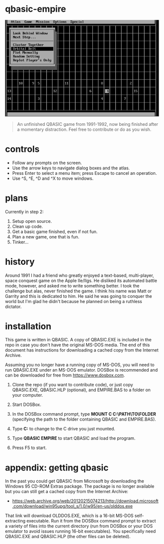 # qbasic-empire

![title](./screenshots/original-atlas.png)

> An unfinished QBASIC game from 1991-1992, now being finished after a momentary distraction. Feel free to contribute or do as you wish.

# controls

* Follow any prompts on the screen.
* Use the arrow keys to navigate dialog boxes and the atlas.
* Press Enter to select a menu item; press Escape to cancel an operation.
* Use ^S, ^E, ^D and ^X to move windows.

# plans

Currently in step 2:

1. Setup open source.
2. Clean up code.
3. Get a basic game finished, even if not fun.
4. Plan a new game, one that is fun.
5. Tinker...

# history

Around 1991 I had a friend who greatly enjoyed a text-based, multi-player, space conquest game on the Apple IIe/IIgs. He disliked its automated battle mode, however, and asked me to write something better. I took the challenge but alas, never finished the game. I think his name was Matt or Garrity and this is dedicated to him. He said he was going to conquer the world but I'm glad he didn't because he planned on being a ruthless dictator.

# installation

This game is written in QBASIC. A copy of QBASIC.EXE is included in the repo in case you don't have the original MS-DOS media. The end of this document has instructions for downloading a cached copy from the Internet Archive.

Assuming you no longer have a running copy of MS-DOS, you will need to run QBASIC.EXE under an MS-DOS emulator. DOSBox is recommended and can be downloaded for free from https://www.dosbox.com.

1. Clone the repo (if you want to contribute code), or just copy QBASIC.EXE, QBASIC.HLP (optional), and EMPIRE.BAS to a folder on your computer.

2. Start DOSBox.

3. In the DOSBox command prompt, type __MOUNT C C:\PATH\TO\FOLDER__ (specifying the path to the folder containing QBASIC and EMPIRE.BAS).
    
4. Type __C:__ to change to the C drive you just mounted.

5. Type __QBASIC EMPIRE__ to start QBASIC and load the program.

6. Press F5 to start.

# appendix: getting qbasic

In the past you could get QBASIC from Microsoft by downloading the Windows 95 CD-ROM Extras package. The package is no longer available but you can still get a cached copy from the Internet Archive:

* https://web.archive.org/web/20120215074213/http://download.microsoft.com/download/win95upg/tool_s/1.0/w95/en-us/olddos.exe

That link will download OLDDOS.EXE, which is a 16-bit MS-DOS self-extracting executable. Run it from the DOSBox command prompt to extract a variety of files into the current directory (run from DOSBox or your DOS emulator to avoid issues running 16-bit executables). You specifically need QBASIC.EXE and QBASIC.HLP (the other files can be deleted).